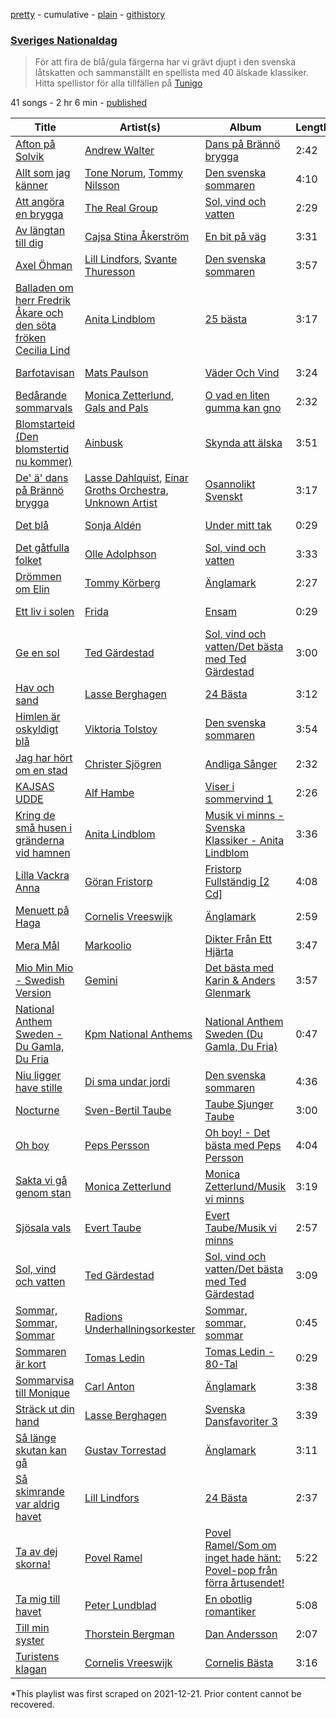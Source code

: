 [pretty](/playlists/pretty/33eWAE7F4bBUAjGtJVtCYB.md) - cumulative - [plain](/playlists/plain/33eWAE7F4bBUAjGtJVtCYB) - [githistory](https://github.githistory.xyz/mackorone/spotify-playlist-archive/blob/main/playlists/plain/33eWAE7F4bBUAjGtJVtCYB)

### [Sveriges Nationaldag](https://open.spotify.com/playlist/33eWAE7F4bBUAjGtJVtCYB)

> För att fira de blå/gula färgerna har vi grävt djupt i den svenska låtskatten och sammanställt en spellista med 40 älskade klassiker\. Hitta spellistor för alla tillfällen på <a href="spotify:app:tunigo">Tunigo</a>

41 songs - 2 hr 6 min - [published](https://open.spotify.com/playlist/5IB7wZlTvX2xs7cR4Lmcil)

| Title | Artist(s) | Album | Length | Added | Removed |
|---|---|---|---|---|---|
| [Afton på Solvik](https://open.spotify.com/track/35aEw0M5M0WPA7jobI12w8) | [Andrew Walter](https://open.spotify.com/artist/2Yxp7rubuk3AIyix35fUTi) | [Dans på Brännö brygga](https://open.spotify.com/album/367In3E9IyjFgZw8wtDVKt) | 2:42 | 2012-05-31 |  |
| [Allt som jag känner](https://open.spotify.com/track/2QxhwvGFTcjdzicyUJaREZ) | [Tone Norum](https://open.spotify.com/artist/0a6rCwqcO5k3S6nHJFCRyn), [Tommy Nilsson](https://open.spotify.com/artist/0PnNyzP7CgoDXZHr6cWOyq) | [Den svenska sommaren](https://open.spotify.com/album/5P5XwOAYMZleMz7HLqTYlX) | 4:10 | 2012-05-31 |  |
| [Att angöra en brygga](https://open.spotify.com/track/3drbNrqO4iNlzCBLUOChpE) | [The Real Group](https://open.spotify.com/artist/4EIXOUTnf8Gtbk2kq4LYNK) | [Sol, vind och vatten](https://open.spotify.com/album/5ByQdOQTMaqhdtgudt2Ivm) | 2:29 | 2012-05-31 |  |
| [Av längtan till dig](https://open.spotify.com/track/4s7bzuomGTaQ57m9ewrdzD) | [Cajsa Stina Åkerström](https://open.spotify.com/artist/0N98N0DiskOexjlZjJ6YZ7) | [En bit på väg](https://open.spotify.com/album/1FCgSQmMwUhUSu0Qd8GH9W) | 3:31 | 2012-06-01 |  |
| [Axel Öhman](https://open.spotify.com/track/2VB00EzKCghtYuJgctvTGu) | [Lill Lindfors](https://open.spotify.com/artist/7CAcmPN2c4Tw70JQScmdwC), [Svante Thuresson](https://open.spotify.com/artist/5p3OgFVHTqd8MAGGxlOYl3) | [Den svenska sommaren](https://open.spotify.com/album/5P5XwOAYMZleMz7HLqTYlX) | 3:57 | 2012-05-31 |  |
| [Balladen om herr Fredrik Åkare och den söta fröken Cecilia Lind](https://open.spotify.com/track/4rDR0voqaAssWMNqaxHItT) | [Anita Lindblom](https://open.spotify.com/artist/2mcJ23guBaJ3g8i8Hjjw6E) | [25 bästa](https://open.spotify.com/album/1FcDOfoPCjXVz6edERlgUQ) | 3:17 | 2012-05-31 |  |
| [Barfotavisan](https://open.spotify.com/track/3f559IV4JDAlFO6SlG4usl) | [Mats Paulson](https://open.spotify.com/artist/0HW2OAV5XOPQgKoFx2Q6uJ) | [Väder Och Vind](https://open.spotify.com/album/7mbzFNxIbje2j3oq7ElGau) | 3:24 | 2012-05-31 |  |
| [Bedårande sommarvals](https://open.spotify.com/track/0SgGRz86Qzr6q0td2rBBjm) | [Monica Zetterlund](https://open.spotify.com/artist/7mvvG63CNSY93JWAJ37rnD), [Gals and Pals](https://open.spotify.com/artist/5jzboyuEKmtEVn8SqAnPVd) | [O vad en liten gumma kan gno](https://open.spotify.com/album/5fSDA3K2BP3bHRwOQyySo0) | 2:32 | 2012-05-31 |  |
| [Blomstarteid \(Den blomstertid nu kommer\)](https://open.spotify.com/track/3VijGUUqjWsYBe1s4eLEXJ) | [Ainbusk](https://open.spotify.com/artist/4bkmsIjrznXB4Eg19UATWt) | [Skynda att älska](https://open.spotify.com/album/4ORwenjc6VrwVb00DGV1B1) | 3:51 | 2012-05-31 |  |
| [De' ä' dans på Brännö brygga](https://open.spotify.com/track/4btmnUhwGptXwOV2tSCMvN) | [Lasse Dahlquist](https://open.spotify.com/artist/2QHYFZGCFIoIlU2GrAj664), [Einar Groths Orchestra](https://open.spotify.com/artist/1kksoejNGEWwcdQ2XRZ9IW), [Unknown Artist](https://open.spotify.com/artist/74Ch11L4833kZ9VfyziR3K) | [Osannolikt Svenskt](https://open.spotify.com/album/5y4svVH50PNDryrQTizEB7) | 3:17 | 2012-05-31 |  |
| [Det blå](https://open.spotify.com/track/2Bc9r8LaZvW9EgB2zOgcij) | [Sonja Aldén](https://open.spotify.com/artist/3XyHsKlvXenLURpECPEQOJ) | [Under mitt tak](https://open.spotify.com/album/0JVsx5CVxCBlpEOIfy7uoj) | 0:29 | 2012-05-31 |  |
| [Det gåtfulla folket](https://open.spotify.com/track/22w34SVETVpaPtfuuqHpQo) | [Olle Adolphson](https://open.spotify.com/artist/4hkOyd0eTeViYkZooM4Jay) | [Sol, vind och vatten](https://open.spotify.com/album/5ByQdOQTMaqhdtgudt2Ivm) | 3:33 | 2012-05-31 |  |
| [Drömmen om Elin](https://open.spotify.com/track/4razqcIog5PxJQu5bKZmGt) | [Tommy Körberg](https://open.spotify.com/artist/6R21HSNyo7HVac8pyqY3T2) | [Änglamark](https://open.spotify.com/album/4ArA86KBWpxyBxVPfkAzd9) | 2:27 | 2012-06-01 |  |
| [Ett liv i solen](https://open.spotify.com/track/6OVkH9hsMLTTGP0SDYwTLK) | [Frida](https://open.spotify.com/artist/5uOVb4hLSQVbHbVVt27tV1) | [Ensam](https://open.spotify.com/album/3ssNBlU22lLeuYEiUhkDAS) | 0:29 | 2012-05-31 |  |
| [Ge en sol](https://open.spotify.com/track/2dGmmktcPOB3OLds6zKG3H) | [Ted Gärdestad](https://open.spotify.com/artist/6zpub6jbY6CdrcqQsDq8P4) | [Sol, vind och vatten/Det bästa med Ted Gärdestad](https://open.spotify.com/album/5nFegfmG4jQHvYVX0Mgr2A) | 3:00 | 2012-05-31 |  |
| [Hav och sand](https://open.spotify.com/track/5b2SSDZIQzcaduHUoEPPpV) | [Lasse Berghagen](https://open.spotify.com/artist/7kdGjv0IIQJcU2bth1yoqY) | [24 Bästa](https://open.spotify.com/album/4JciWM1Szae5nylLTHBVTH) | 3:12 | 2012-05-31 |  |
| [Himlen är oskyldigt blå](https://open.spotify.com/track/4cWqg5Ii9qHX33jjiLdV4m) | [Viktoria Tolstoy](https://open.spotify.com/artist/7blyuo5sQPRB2tmtUf2SpZ) | [Den svenska sommaren](https://open.spotify.com/album/5P5XwOAYMZleMz7HLqTYlX) | 3:54 | 2012-05-31 |  |
| [Jag har hört om en stad](https://open.spotify.com/track/7trkcOCPx0csUuGN3lx8Vv) | [Christer Sjögren](https://open.spotify.com/artist/3zxcIxs8CwOEJaPYDKDtTE) | [Andliga Sånger](https://open.spotify.com/album/2TZcPwBphNKyubx44lWLLe) | 2:32 | 2012-06-01 |  |
| [KAJSAS UDDE](https://open.spotify.com/track/6hiirNI2vl0Tb4oveY7LcT) | [Alf Hambe](https://open.spotify.com/artist/39cbWtgWgyTsE38vke37fn) | [Viser i sommervind 1](https://open.spotify.com/album/0ig4qmR3mZhvq91g7cSotZ) | 2:26 | 2012-06-01 |  |
| [Kring de små husen i gränderna vid hamnen](https://open.spotify.com/track/3CvcJL9c11U5DKjBgzg2jE) | [Anita Lindblom](https://open.spotify.com/artist/2mcJ23guBaJ3g8i8Hjjw6E) | [Musik vi minns \- Svenska Klassiker \- Anita Lindblom](https://open.spotify.com/album/72VGnWFv2SP2Exx8CMmEyP) | 3:36 | 2012-05-31 |  |
| [Lilla Vackra Anna](https://open.spotify.com/track/237NEFOtZLXpgLL11J3L3n) | [Göran Fristorp](https://open.spotify.com/artist/2Yo1VjRnajVV0548nqI5gG) | [Fristorp Fullständig \[2 Cd\]](https://open.spotify.com/album/1sDi72AIyFuoMK3mGE5P0r) | 4:08 | 2012-05-31 |  |
| [Menuett på Haga](https://open.spotify.com/track/0IiZDoKIp8VMW4X5nTVzrw) | [Cornelis Vreeswijk](https://open.spotify.com/artist/5B38ZGYpd0msq1LKOyz2r9) | [Änglamark](https://open.spotify.com/album/4ArA86KBWpxyBxVPfkAzd9) | 2:59 | 2012-06-01 |  |
| [Mera Mål](https://open.spotify.com/track/4xi2jcRkIXIJ9KwVcGPFvx) | [Markoolio](https://open.spotify.com/artist/0cAOG10Gh3ORpBRZ9c7Zam) | [Dikter Från Ett Hjärta](https://open.spotify.com/album/4nr7H6gtXYmvUOGig6kN0K) | 3:47 | 2012-06-05 |  |
| [Mio Min Mio \- Swedish Version](https://open.spotify.com/track/1kGCVXPS24VC26fG5MT21F) | [Gemini](https://open.spotify.com/artist/3NOJk6zZMTnwXVZkAu3Kgj) | [Det bästa med Karin & Anders Glenmark](https://open.spotify.com/album/5poZvTtZy7KsRNECvTF3LW) | 3:57 | 2012-06-01 |  |
| [National Anthem Sweden \- Du Gamla, Du Fria](https://open.spotify.com/track/7nL0243awu5NCbQseIro2q) | [Kpm National Anthems](https://open.spotify.com/artist/3ASrAFrD7EMO3yISaDjs78) | [National Anthem Sweden \(Du Gamla, Du Fria\)](https://open.spotify.com/album/1qqnYZ5RAnPifhypdjCwog) | 0:47 | 2012-06-04 |  |
| [Niu ligger have stille](https://open.spotify.com/track/7Fuv6EChcCUeGFscYPyaV8) | [Di sma undar jordi](https://open.spotify.com/artist/4nMn2UgtOPeVl1xyTh0Xir) | [Den svenska sommaren](https://open.spotify.com/album/5P5XwOAYMZleMz7HLqTYlX) | 4:36 | 2012-05-31 |  |
| [Nocturne](https://open.spotify.com/track/06rWBPnq8cNfLlZEAyP1FL) | [Sven\-Bertil Taube](https://open.spotify.com/artist/7Gl6zw4YYJQ1CAgs7oEBPY) | [Taube Sjunger Taube](https://open.spotify.com/album/5T85NS6pAaXZ8eM21izrXe) | 3:00 | 2012-05-31 |  |
| [Oh boy](https://open.spotify.com/track/4UFb5t3CvBprPee5l8KXN3) | [Peps Persson](https://open.spotify.com/artist/5xmgC1jISe31QZSp8gqKUJ) | [Oh boy! \- Det bästa med Peps Persson](https://open.spotify.com/album/5ePdCgSsR80U6zQcU6jpW1) | 4:04 | 2012-05-31 |  |
| [Sakta vi gå genom stan](https://open.spotify.com/track/6v6KRuPie9HjtfF9MVjAr7) | [Monica Zetterlund](https://open.spotify.com/artist/7mvvG63CNSY93JWAJ37rnD) | [Monica Zetterlund/Musik vi minns](https://open.spotify.com/album/5Ts2TeXGs21S3rwLy13ls7) | 3:19 | 2012-06-01 |  |
| [Sjösala vals](https://open.spotify.com/track/5rTZToEwovN6JEBcPps7Ph) | [Evert Taube](https://open.spotify.com/artist/3fUWKywZQbkzjqydZH15fT) | [Evert Taube/Musik vi minns](https://open.spotify.com/album/5AO3qm5hMQR6ebrrL47nYi) | 2:57 | 2012-05-31 |  |
| [Sol, vind och vatten](https://open.spotify.com/track/4IyN7o0glm8gXgvEvT6oiZ) | [Ted Gärdestad](https://open.spotify.com/artist/6zpub6jbY6CdrcqQsDq8P4) | [Sol, vind och vatten/Det bästa med Ted Gärdestad](https://open.spotify.com/album/5nFegfmG4jQHvYVX0Mgr2A) | 3:09 | 2012-06-01 |  |
| [Sommar, Sommar, Sommar](https://open.spotify.com/track/4OWOm8ol4P3uUT81eyRZxE) | [Radions Underhallningsorkester](https://open.spotify.com/artist/7ekQSEOZHUS6bUkOqBTDwh) | [Sommar, sommar, sommar](https://open.spotify.com/album/0l537xeeUQXZAkArjKmb2H) | 0:45 | 2012-05-31 |  |
| [Sommaren är kort](https://open.spotify.com/track/6wnWpJGIcYrY7P6yIikerN) | [Tomas Ledin](https://open.spotify.com/artist/518rTAIFPwQjLUSi4Pdzzn) | [Tomas Ledin \- 80\-Tal](https://open.spotify.com/album/0YdkVmcOnLjq178i8I2RzK) | 0:29 | 2012-05-31 |  |
| [Sommarvisa till Monique](https://open.spotify.com/track/4EID5HiCscYucwCkGJtTTG) | [Carl Anton](https://open.spotify.com/artist/1cat5qANo5zS8TawCLUGAP) | [Änglamark](https://open.spotify.com/album/4ArA86KBWpxyBxVPfkAzd9) | 3:38 | 2012-06-01 |  |
| [Sträck ut din hand](https://open.spotify.com/track/1Lc7bKPaiBceH4NYkLDn2P) | [Lasse Berghagen](https://open.spotify.com/artist/7kdGjv0IIQJcU2bth1yoqY) | [Svenska Dansfavoriter 3](https://open.spotify.com/album/11zaLW3fRLxEgKO31a7O0R) | 3:39 | 2012-06-01 |  |
| [Så länge skutan kan gå](https://open.spotify.com/track/3wuNF70gxsyRYbp2uab5Ih) | [Gustav Torrestad](https://open.spotify.com/artist/165vNnFdkyAw88udlcY7eJ) | [Änglamark](https://open.spotify.com/album/4ArA86KBWpxyBxVPfkAzd9) | 3:11 | 2012-06-01 |  |
| [Så skimrande var aldrig havet](https://open.spotify.com/track/2Ghsy6SwtSqiwslp7bJrSv) | [Lill Lindfors](https://open.spotify.com/artist/7CAcmPN2c4Tw70JQScmdwC) | [24 Bästa](https://open.spotify.com/album/28Q6o36lPOPWvMl6BcY69Q) | 2:37 | 2012-05-31 |  |
| [Ta av dej skorna!](https://open.spotify.com/track/4Zv0HillN5kfwLNnCafsNN) | [Povel Ramel](https://open.spotify.com/artist/2JXHbGSfNgJ25884YBIruo) | [Povel Ramel/Som om inget hade hänt: Povel\-pop från förra årtusendet!](https://open.spotify.com/album/55tXi5zeF6xg6PYlIYPvDP) | 5:22 | 2012-05-31 |  |
| [Ta mig till havet](https://open.spotify.com/track/6NHKAWhkZPiV0PJwuUQMol) | [Peter Lundblad](https://open.spotify.com/artist/5yuHwiLMl8Mz5onBhn5HII) | [En obotlig romantiker](https://open.spotify.com/album/4DBEhoe3aXeQvKpXsujnwA) | 5:08 | 2012-05-31 |  |
| [Till min syster](https://open.spotify.com/track/0Cb4p7iH6DjBjmWPhfGuKo) | [Thorstein Bergman](https://open.spotify.com/artist/6RN0Wp8CBr7bij8JzB1qG2) | [Dan Andersson](https://open.spotify.com/album/55SIYzqiP09PVpXwDMzuxS) | 2:07 | 2012-05-31 |  |
| [Turistens klagan](https://open.spotify.com/track/7E1LNK9XBkrBlVmiyBO6Sp) | [Cornelis Vreeswijk](https://open.spotify.com/artist/5B38ZGYpd0msq1LKOyz2r9) | [Cornelis Bästa](https://open.spotify.com/album/6eoQyqhkcoDgjMHsqAphHs) | 3:16 | 2012-05-31 |  |

\*This playlist was first scraped on 2021-12-21. Prior content cannot be recovered.
